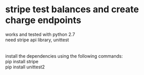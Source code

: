 # stripe test balances and create charge endpoints
works and tested with python 2.7<br />
need stripe api library, unittest<br />
<br /><br />
install the dependencies using the following commands:<br />
pip install stripe<br />
pip install unittest2<br />
